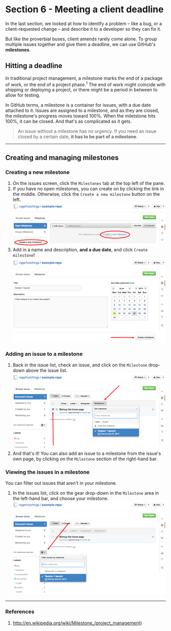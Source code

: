 # Section 6 - Meeting a client deadline

In the last section, we looked at how to identify a problem &ndash; like a bug, or a client-requested change &ndash; and describe it to a developer so they can fix it.

But like the proverbial buses, client amends rarely come alone. To group multiple issues together and give them a deadline, we can use GitHub's __milestones__.

## Hitting a deadline

In traditional project management, a milestone marks the end of a package of work, or the end of a project phase.<sup>1</sup> The end of work might coincide with shipping or deploying a project, or there might be a period in between to allow for testing.

In GitHub terms, a milestone is a container for issues, with a due date attached to it. Issues are assigned to a milestone, and as they are closed, the milestone's progress moves toward 100%. When the miletstone hits 100%, it can be closed. And that's as complicated as it gets.

> An issue without a milestone has no urgency. If you need an issue closed by a certain date, __it has to be part of a milestone__.


---


## Creating and managing milestones

### Creating a new milestone

1. On the issues screen, click the `Milestones` tab at the top left of the pane.
2. If you have no open milestones, you can create on by clicking the link in the middle. Otherwise, click the `Create a new milestone` button on the left.
    ![](https://raw.githubusercontent.com/rogerhutchings/github-for-account-managers/section-6/images/s6_1.png)
3. Add in a name and description, __and a due date__, and click `Create milestone`!
    ![](https://raw.githubusercontent.com/rogerhutchings/github-for-account-managers/section-6/images/s6_2.png)

### Adding an issue to a milestone

1. Back in the issue list, check an issue, and click on the `Milestone` drop-down above the issue list.
    ![](https://raw.githubusercontent.com/rogerhutchings/github-for-account-managers/section-6/images/s6_3.png)
2. And that's it! You can also add an issue to a milestone from the issue's own page, by clicking on the `Milestone` section of the right-hand bar.

### Viewing the issues in a milestone

You can filter out issues that aren't in your milestone.

1. In the issues list, click on the gear drop-down in the `Milestone` area in the left-hand bar, and choose your milestone.
    ![](https://raw.githubusercontent.com/rogerhutchings/github-for-account-managers/section-6/images/s6_4.png)

---

### References
1. http://en.wikipedia.org/wiki/Milestone_(project_management)
